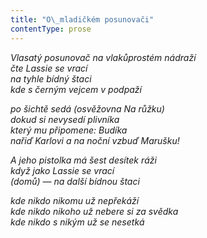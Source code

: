```yaml
---
title: "O\_mladičkém posunovači"
contentType: prose
---
```


<section>

_Vlasatý posunovač na vlakůprostém nádraží  
čte Lassie se vrací  
na tyhle bídný štaci  
kde s černým vejcem v podpaží_

</section>

<section>

_po šichtě sedá (osvěžovna Na růžku)  
dokud si nevysedí plivníka  
který mu připomene: Budíka  
nařiď Karlovi a na noční vzbuď Marušku!_

</section>

<section>

_A jeho pistolka má šest desítek ráži  
když jako Lassie se vrací  
(domů) — na další bídnou štaci_

</section>

<section>

_kde nikdo nikomu už nepřekáží  
kde nikdo nikoho už nebere si za svědka  
kde nikdo s nikým už se nesetká_

</section>
